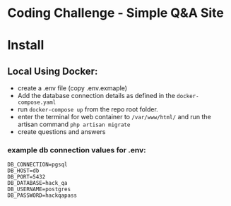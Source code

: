 Coding Challenge - Simple Q&A Site
==================================

# Install

## Local Using Docker:

- create a .env file (copy .env.exmaple) 
- Add the database connection details as defined in the `docker-compose.yaml`
- run `docker-compose up` from the repo root folder.
- enter the terminal for web container to `/var/www/html/` and run the artisan command `php artisan migrate`
- create questions and answers


### example db connection values for .env:
```
DB_CONNECTION=pgsql
DB_HOST=db
DB_PORT=5432
DB_DATABASE=hack_qa
DB_USERNAME=postgres
DB_PASSWORD=hackqapass
```
